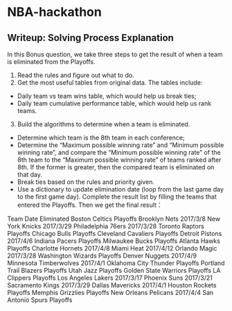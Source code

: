 # NBA-hackathon
## Writeup: Solving Process Explanation
In this Bonus question, we take three steps to get the result of when a team is eliminated from the Playoffs.
1)	Read the rules and figure out what to do.
2)	Get the most useful tables from original data. The tables include:
 * Daily team vs team wins table, which would help us break ties;
 * Daily team cumulative performance table, which would help us rank teams.
3)	Build the algorithms to determine when a team is eliminated.
 * Determine which team is the 8th team in each conference;
 * Determine the “Maximum possible winning rate” and “Minimum possible winning rate”, and compare the “Minimum possible winning rate” of the 8th team to the “Maximum possible winning rate” of teams ranked after 8th. If the former is greater, then the compared team is eliminated on that day.
 * Break ties based on the rules and priority given.
 * Use a dictionary to update elimination date (loop from the last game day to the first game day).
Complete the result list by filling the teams that entered the Playoffs.
Then we get the final result：

Team	Date Eliminated
 Boston Celtics	 Playoffs
 Brooklyn Nets	 2017/3/8
 New York Knicks	 2017/3/29
 Philadelphia 76ers	 2017/3/28
 Toronto Raptors	 Playoffs
 Chicago Bulls	 Playoffs
 Cleveland Cavaliers	 Playoffs
 Detroit Pistons	 2017/4/6
 Indiana Pacers	 Playoffs
 Milwaukee Bucks	 Playoffs
 Atlanta Hawks	 Playoffs
 Charlotte Hornets	 2017/4/8
 Miami Heat	 2017/4/12
 Orlando Magic	 2017/3/28
 Washington Wizards	 Playoffs
 Denver Nuggets	 2017/4/9
 Minnesota Timberwolves	 2017/4/1
 Oklahoma City Thunder	 Playoffs
 Portland Trail Blazers	 Playoffs
 Utah Jazz	 Playoffs
 Golden State Warriors	 Playoffs
 LA Clippers	 Playoffs
 Los Angeles Lakers	 2017/3/17
 Phoenix Suns	 2017/3/21
 Sacramento Kings	 2017/3/29
 Dallas Mavericks	 2017/4/1
 Houston Rockets	 Playoffs
 Memphis Grizzlies	 Playoffs
 New Orleans Pelicans	 2017/4/4
 San Antonio Spurs	 Playoffs

